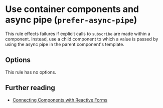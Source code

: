 # Use container components and async pipe (`prefer-async-pipe`)

This rule effects failures if explicit calls to `subscribe` are made within a component. Instead, use a child component to which a value is passed by using the async pipe in the parent component's template.

## Options

This rule has no options.

## Further reading

- [Connecting Components with Reactive Forms](https://ncjamieson.com/connecting-components-with-reactive-forms/)
